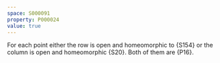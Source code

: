 ```yaml
---
space: S000091
property: P000024
value: true
---
```


For each point either the row is open and homeomorphic to {S154}
or the column is open and homeomorphic {S20}.
Both of them are {P16}.
